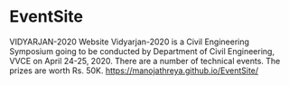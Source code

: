 # EventSite
VIDYARJAN-2020 Website
Vidyarjan-2020 is a Civil Engineering Symposium going to be conducted by Department of Civil Engineering, VVCE on April 24-25, 2020. There are a number of technical events. The prizes are worth Rs. 50K.
https://manojathreya.github.io/EventSite/
